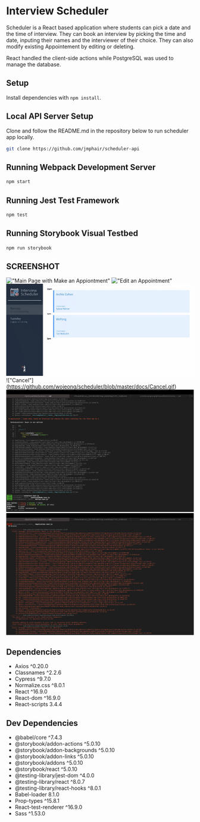 # Interview Scheduler
Scheduler is a React based application where students can pick a date and the time of interview.
They can book an interview by picking the time and date, inputing their names and the interviewer of their choice.
They can also modify existing Appointement by editing or deleting.

React handled the client-side actions while PostgreSQL was used to manage the database.
## Setup

Install dependencies with `npm install`.

## Local API Server Setup
Clone and follow the README.md in the repository below to run scheduler app locally.

```sh
git clone https://github.com/jmphair/scheduler-api
```

## Running Webpack Development Server

```sh
npm start
```

## Running Jest Test Framework

```sh
npm test
```

## Running Storybook Visual Testbed

```sh
npm run storybook
```

## SCREENSHOT
!["Main Page with Make an Appiontment"](https://github.com/wojeong/scheduler/blob/master/docs/MakeAppointment.gif)
!["Edit an Appointment"](https://github.com/wojeong/scheduler/blob/master/docs/Edit.gif)
!["Delete an Appointment"](https://github.com/wojeong/scheduler/blob/master/docs/DeleteAppointment.gif)
!["Cancel"] (https://github.com/wojeong/scheduler/blob/master/docs/Cancel.gif)
!["Test Error that I was not able to fix"](https://github.com/wojeong/scheduler/blob/master/docs/Error1.png)
!["Test Error that I was not able to fix"](https://github.com/wojeong/scheduler/blob/master/docs/Error2.png)

## Dependencies 
- Axios ^0.20.0
- Classnames ^2.2.6
- Cypress ^9.7.0
- Normalize.css ^8.0.1
- React ^16.9.0
- React-dom ^16.9.0
- React-scripts 3.4.4

## Dev Dependencies 
- @babel/core ^7.4.3
- @storybook/addon-actions ^5.0.10
- @storybook/addon-backgrounds ^5.0.10
- @storybook/addon-links ^5.0.10
- @storybook/addons ^5.0.10
- @storybook/react ^5.0.10
- @testing-library/jest-dom ^4.0.0
- @testing-library/react ^8.0.7
- @testing-library/react-hooks ^8.0.1
- Babel-loader 8.1.0
- Prop-types ^15.8.1
- React-test-renderer ^16.9.0
- Sass ^1.53.0